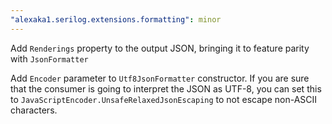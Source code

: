 ```yaml
---
"alexaka1.serilog.extensions.formatting": minor
---
```


Add `Renderings` property to the output JSON, bringing it to feature parity with `JsonFormatter`

Add `Encoder` parameter to `Utf8JsonFormatter` constructor. If you are sure that the consumer is going to interpret the JSON as UTF-8, you can set this to `JavaScriptEncoder.UnsafeRelaxedJsonEscaping` to not escape non-ASCII characters.
